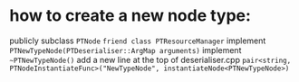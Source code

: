 # how to create a new node type:

publicly subclass `PTNode`
`friend class PTResourceManager`
implement `PTNewTypeNode(PTDeserialiser::ArgMap arguments)`
implement `~PTNewTypeNode()`
add a new line at the top of deserialiser.cpp `pair<string, PTNodeInstantiateFunc>("NewTypeNode", instantiateNode<PTNewTypeNode>)`